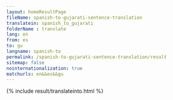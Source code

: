 ```yaml
---
layout: homeResultPage
fileName: spanish-to-gujarati-sentence-translation
translatein: spanish_to_gujarati
folderName : translate
lang: en
from: es
to: gu
langname: spanish-to
permalink: /spanish-to-gujarati-sentence-translation/result
sitemap: false
nointernationalization: true
matchurls: en&&es&&gu
---
```

{% include result/translateinto.html %}

<script src="/js/result/translation.js" data-foldername="{{page.folderName}}" data-lang="{{page.lang}}"></script>
